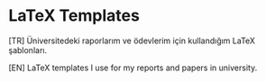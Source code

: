 # LaTeX Templates

[TR]
Üniversitedeki raporlarım ve ödevlerim için kullandığım LaTeX şablonları.

[EN]
LaTeX templates I use for my reports and papers in university.
